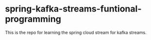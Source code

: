 # spring-kafka-streams-funtional-programming

This is the repo for learning the spring cloud stream for kafka streams. 
